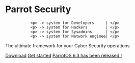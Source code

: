 # Parrot Security
               <p> -> system for Developers     | </p>
               <p> -> system for Hackers        | </p>
               <p> -> system for Sysadmins      | </p>
               <p> -> system for Network enginee| </p>

The ultimate framework for your Cyber Security operations

<a href="https://parrotsec.org/download/">Download</a> <a href="https://parrotsec.org/docs/introduction/what-is-parrot">Get started</a> <a href="https://parrotsec.org/blog/2025-01-31-parrot-6.3-release-notes">ParrotOS 6.3 has been released !</a>